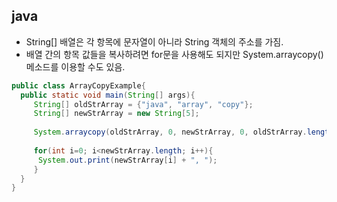 ## java
- String[] 배열은 각 항목에 문자열이 아니라 String 객체의 주소를 가짐.
- 배열 간의 항목 값들을 복사하려면 for문을 사용해도 되지만 System.arraycopy() 메소드를 이용할 수도 있음.
``` java
public class ArrayCopyExample{
  public static void main(String[] args){
     String[] oldStrArray = {"java", "array", "copy"};
     String[] newStrArray = new String[5];
     
     System.arraycopy(oldStrArray, 0, newStrArray, 0, oldStrArray.length);
     
     for(int i=0; i<newStrArray.length; i++){
      System.out.print(newStrArray[i] + ", ");
     }
  }
}
```
